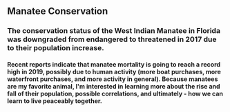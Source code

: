 ## Manatee Conservation

### The conservation status of the West Indian Manatee in Florida was downgraded from __endangered__ to __threatened__ in 2017 due to their population increase. 

#### Recent reports indicate that manatee mortality is going to reach a record high in 2019, possibly due to human activity (more boat purchases, more waterfront purchases, and more activity in general). Because manatees are my favorite animal, I'm interested in learning more about the rise and fall of their population, possible correlations, and ultimately - how we can learn to live peaceably together.  
